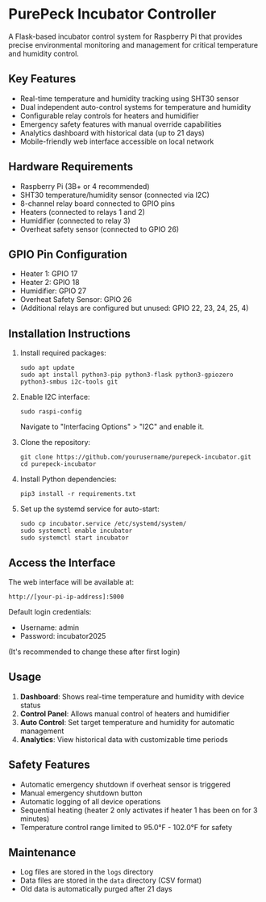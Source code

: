 # PurePeck Incubator Controller

A Flask-based incubator control system for Raspberry Pi that provides precise environmental monitoring and management for critical temperature and humidity control.

## Key Features

- Real-time temperature and humidity tracking using SHT30 sensor
- Dual independent auto-control systems for temperature and humidity
- Configurable relay controls for heaters and humidifier
- Emergency safety features with manual override capabilities
- Analytics dashboard with historical data (up to 21 days)
- Mobile-friendly web interface accessible on local network

## Hardware Requirements

- Raspberry Pi (3B+ or 4 recommended)
- SHT30 temperature/humidity sensor (connected via I2C)
- 8-channel relay board connected to GPIO pins
- Heaters (connected to relays 1 and 2)
- Humidifier (connected to relay 3)
- Overheat safety sensor (connected to GPIO 26)

## GPIO Pin Configuration

- Heater 1: GPIO 17
- Heater 2: GPIO 18
- Humidifier: GPIO 27
- Overheat Safety Sensor: GPIO 26
- (Additional relays are configured but unused: GPIO 22, 23, 24, 25, 4)

## Installation Instructions

1. Install required packages:
   ```
   sudo apt update
   sudo apt install python3-pip python3-flask python3-gpiozero python3-smbus i2c-tools git
   ```

2. Enable I2C interface:
   ```
   sudo raspi-config
   ```
   Navigate to "Interfacing Options" > "I2C" and enable it.

3. Clone the repository:
   ```
   git clone https://github.com/yourusername/purepeck-incubator.git
   cd purepeck-incubator
   ```

4. Install Python dependencies:
   ```
   pip3 install -r requirements.txt
   ```

5. Set up the systemd service for auto-start:
   ```
   sudo cp incubator.service /etc/systemd/system/
   sudo systemctl enable incubator
   sudo systemctl start incubator
   ```

## Access the Interface

The web interface will be available at:
```
http://[your-pi-ip-address]:5000
```

Default login credentials:
- Username: admin
- Password: incubator2025

(It's recommended to change these after first login)

## Usage

1. **Dashboard**: Shows real-time temperature and humidity with device status
2. **Control Panel**: Allows manual control of heaters and humidifier
3. **Auto Control**: Set target temperature and humidity for automatic management
4. **Analytics**: View historical data with customizable time periods

## Safety Features

- Automatic emergency shutdown if overheat sensor is triggered
- Manual emergency shutdown button
- Automatic logging of all device operations
- Sequential heating (heater 2 only activates if heater 1 has been on for 3 minutes)
- Temperature control range limited to 95.0°F - 102.0°F for safety

## Maintenance

- Log files are stored in the `logs` directory
- Data files are stored in the `data` directory (CSV format)
- Old data is automatically purged after 21 days